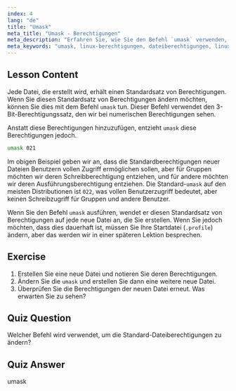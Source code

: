```yaml
---
index: 4
lang: "de"
title: "Umask"
meta_title: "Umask - Berechtigungen"
meta_description: "Erfahren Sie, wie Sie den Befehl `umask` verwenden, um die Standard-Dateiberechtigungen in Linux zu steuern. Verstehen Sie numerische Berechtigungen und verwalten Sie den Zugriff auf neue Dateien einfach."
meta_keywords: "umask, linux-berechtigungen, dateiberechtigungen, linux-befehle, linux für anfänger, linux-tutorial, standardberechtigungen"
---
```


## Lesson Content

Jede Datei, die erstellt wird, erhält einen Standardsatz von Berechtigungen. Wenn Sie diesen Standardsatz von Berechtigungen ändern möchten, können Sie dies mit dem Befehl `umask` tun. Dieser Befehl verwendet den 3-Bit-Berechtigungssatz, den wir bei numerischen Berechtigungen sehen.

Anstatt diese Berechtigungen hinzuzufügen, entzieht `umask` diese Berechtigungen jedoch.

```bash
umask 021
```

Im obigen Beispiel geben wir an, dass die Standardberechtigungen neuer Dateien Benutzern vollen Zugriff ermöglichen sollen, aber für Gruppen möchten wir deren Schreibberechtigung entziehen, und für andere möchten wir deren Ausführungsberechtigung entziehen. Die Standard-`umask` auf den meisten Distributionen ist `022`, was vollen Benutzerzugriff bedeutet, aber keinen Schreibzugriff für Gruppen und andere Benutzer.

Wenn Sie den Befehl `umask` ausführen, wendet er diesen Standardsatz von Berechtigungen auf jede neue Datei an, die Sie erstellen. Wenn Sie jedoch möchten, dass dies dauerhaft ist, müssen Sie Ihre Startdatei (`.profile`) ändern, aber das werden wir in einer späteren Lektion besprechen.

## Exercise

1. Erstellen Sie eine neue Datei und notieren Sie deren Berechtigungen.
2. Ändern Sie die `umask` und erstellen Sie dann eine weitere neue Datei.
3. Überprüfen Sie die Berechtigungen der neuen Datei erneut. Was erwarten Sie zu sehen?

## Quiz Question

Welcher Befehl wird verwendet, um die Standard-Dateiberechtigungen zu ändern?

## Quiz Answer

umask
